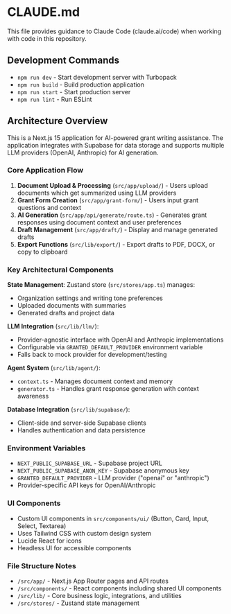 # CLAUDE.md

This file provides guidance to Claude Code (claude.ai/code) when working with code in this repository.

## Development Commands

- `npm run dev` - Start development server with Turbopack
- `npm run build` - Build production application
- `npm run start` - Start production server
- `npm run lint` - Run ESLint

## Architecture Overview

This is a Next.js 15 application for AI-powered grant writing assistance. The application integrates with Supabase for data storage and supports multiple LLM providers (OpenAI, Anthropic) for AI generation.

### Core Application Flow

1. **Document Upload & Processing** (`src/app/upload/`) - Users upload documents which get summarized using LLM providers
2. **Grant Form Creation** (`src/app/grant-form/`) - Users input grant questions and context
3. **AI Generation** (`src/app/api/generate/route.ts`) - Generates grant responses using document context and user preferences
4. **Draft Management** (`src/app/draft/`) - Display and manage generated drafts
5. **Export Functions** (`src/lib/export/`) - Export drafts to PDF, DOCX, or copy to clipboard

### Key Architectural Components

**State Management**: Zustand store (`src/stores/app.ts`) manages:
- Organization settings and writing tone preferences
- Uploaded documents with summaries
- Generated drafts and project data

**LLM Integration** (`src/lib/llm/`):
- Provider-agnostic interface with OpenAI and Anthropic implementations
- Configurable via `GRANTED_DEFAULT_PROVIDER` environment variable
- Falls back to mock provider for development/testing

**Agent System** (`src/lib/agent/`):
- `context.ts` - Manages document context and memory
- `generator.ts` - Handles grant response generation with context awareness

**Database Integration** (`src/lib/supabase/`):
- Client-side and server-side Supabase clients
- Handles authentication and data persistence

### Environment Variables

- `NEXT_PUBLIC_SUPABASE_URL` - Supabase project URL
- `NEXT_PUBLIC_SUPABASE_ANON_KEY` - Supabase anonymous key
- `GRANTED_DEFAULT_PROVIDER` - LLM provider ("openai" or "anthropic")
- Provider-specific API keys for OpenAI/Anthropic

### UI Components

- Custom UI components in `src/components/ui/` (Button, Card, Input, Select, Textarea)
- Uses Tailwind CSS with custom design system
- Lucide React for icons
- Headless UI for accessible components

### File Structure Notes

- `/src/app/` - Next.js App Router pages and API routes
- `/src/components/` - React components including shared UI components
- `/src/lib/` - Core business logic, integrations, and utilities
- `/src/stores/` - Zustand state management